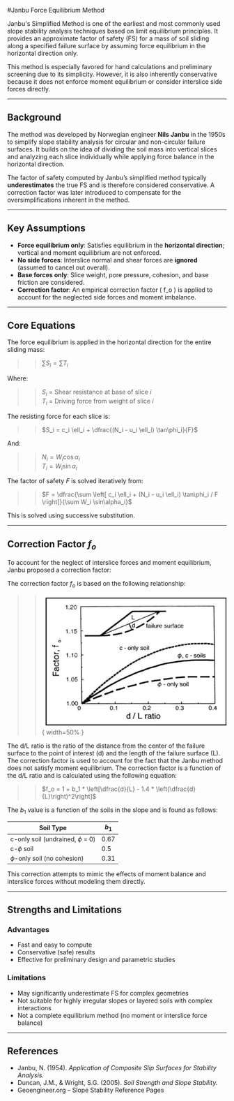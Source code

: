 #Janbu Force Equilibrium Method

Janbu's Simplified Method is one of the earliest and most commonly used slope stability analysis techniques based on limit equilibrium principles. It provides an approximate factor of safety (FS) for a mass of soil sliding along a specified failure surface by assuming force equilibrium in the horizontal direction only.

This method is especially favored for hand calculations and preliminary screening due to its simplicity. However, it is also inherently conservative because it does not enforce moment equilibrium or consider interslice side forces directly.

---

## Background

The method was developed by Norwegian engineer **Nils Janbu** in the 1950s to simplify slope stability analysis for circular and non-circular failure surfaces. It builds on the idea of dividing the soil mass into vertical slices and analyzing each slice individually while applying force balance in the horizontal direction.

The factor of safety computed by Janbu’s simplified method typically **underestimates** the true FS and is therefore considered conservative. A correction factor was later introduced to compensate for the oversimplifications inherent in the method.

---

## Key Assumptions

- **Force equilibrium only**: Satisfies equilibrium in the **horizontal direction**; vertical and moment equilibrium are not enforced.
- **No side forces**: Interslice normal and shear forces are **ignored** (assumed to cancel out overall).
- **Base forces only**: Slice weight, pore pressure, cohesion, and base friction are considered.
- **Correction factor**: An empirical correction factor \( f_o \) is applied to account for the neglected side forces and moment imbalance.

---

##  Core Equations

The force equilibrium is applied in the horizontal direction for the entire sliding mass:

>>$\sum S_i = \sum T_i$

Where:

>>$S_i$ = Shear resistance at base of slice $i$<br>
>>$T_i$ = Driving force from weight of slice $i$

The resisting force for each slice is:

>>$S_i = c_i \ell_i + \dfrac{(N_i - u_i \ell_i) \tan\phi_i}{F}$

And:

>>$N_i = W_i \cos\alpha_i$<br>
>>$T_i = W_i \sin\alpha_i$

The factor of safety $F$ is solved iteratively from:

>>$F = \dfrac{\sum \left[ c_i \ell_i + (N_i - u_i \ell_i) \tan\phi_i / F \right]}{\sum W_i \sin\alpha_i}$

This is solved using successive substitution.

---

## Correction Factor $f_o$

To account for the neglect of interslice forces and moment equilibrium, Janbu proposed a correction factor:

The correction factor $f_o$ is based on the following relationship:

>>![janbu_correction_factor.jpg](images/janbu_correction_factor.jpg){ width=50% }

The d/L ratio is the ratio of the distance from the center of the failure surface to the point of interest (d) and the length of the failure surface (L). The correction factor is used to account for the fact that the Janbu method does not satisfy moment equilibrium. The correction factor is a function of the d/L ratio and is calculated using the following equation:

>>$f_o = 1 + b_1  * \left[\dfrac{d}{L} - 1.4 * \left(\dfrac{d}{L}\right)^2\right]$

The $b_1$ value is a function of the soils in the slope and is found as follows:


| Soil Type                           | $b_1$ |
|-------------------------------------|-------|
| c-only soil (undrained, $\phi$ = 0) | 0.67  |
| c-$\phi$ soil                       | 0.5   |
| $\phi$-only soil (no cohesion)      | 0.31  |

This correction attempts to mimic the effects of moment balance and interslice forces without modeling them directly.

---

## Strengths and Limitations

### Advantages
- Fast and easy to compute
- Conservative (safe) results
- Effective for preliminary design and parametric studies

### Limitations
- May significantly underestimate FS for complex geometries
- Not suitable for highly irregular slopes or layered soils with complex interactions
- Not a complete equilibrium method (no moment or interslice force balance)

---

## References
- Janbu, N. (1954). *Application of Composite Slip Surfaces for Stability Analysis.*
- Duncan, J.M., & Wright, S.G. (2005). *Soil Strength and Slope Stability.*
- Geoengineer.org – Slope Stability Reference Pages
